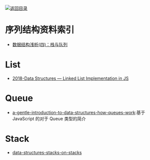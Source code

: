 [![返回目录](https://parg.co/UGo)](https://github.com/wxyyxc1992/Awesome-Reference)

# 序列结构资料索引

* [数据结构浅析(四)：栈与队列](http://www.jianshu.com/p/c3ba7e56fb53)

# List

* [2018-Data Structures — Linked List Implementation in JS](https://medium.com/front-end-hacking/data-structures-linked-list-implementation-in-js-3beb48ff49cd)

# Queue

* [a-gentle-introduction-to-data-structures-how-queues-work](https://medium.freecodecamp.com/a-gentle-introduction-to-data-structures-how-queues-work-f8b871938e64#.yrvrzksc8):基于 JavaScript 的对于 Queue 类型的简介

# Stack

* [data-structures-stacks-on-stacks](https://medium.freecodecamp.com/data-structures-stacks-on-stacks-c25f2633c529#.b81mr23xr)
